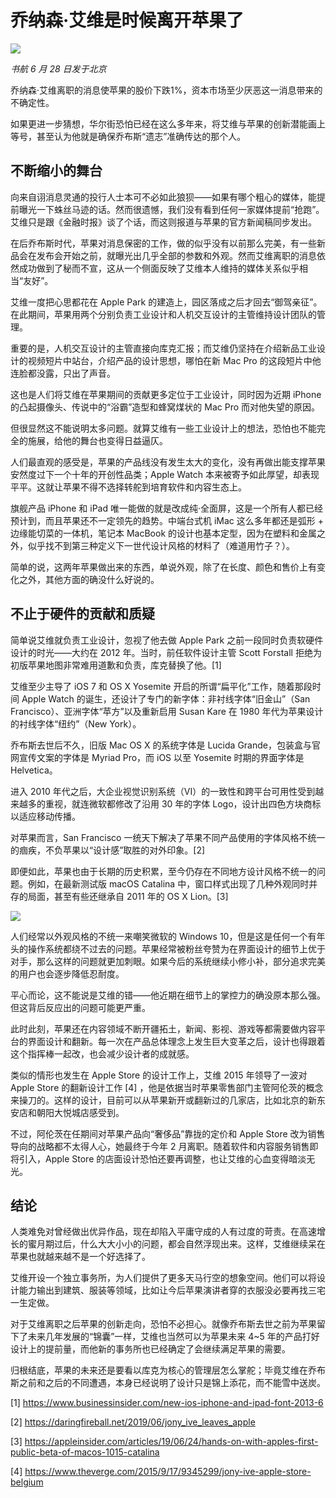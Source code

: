 # 乔纳森·艾维是时候离开苹果了

![](http://ww1.sinaimg.cn/large/4b91f9d5ly1g4gosfza8aj20sc0fb7bk.jpg)

*书航 6 月 28 日发于北京*

乔纳森·艾维离职的消息使苹果的股价下跌1%，资本市场至少厌恶这一消息带来的不确定性。

如果更进一步猜想，华尔街恐怕已经在这么多年来，将艾维与苹果的创新潜能画上等号，甚至认为他就是确保乔布斯“遗志”准确传达的那个人。

## 不断缩小的舞台

向来自诩消息灵通的投行人士本可不必如此狼狈——如果有哪个粗心的媒体，能提前曝光一下蛛丝马迹的话。然而很遗憾，我们没有看到任何一家媒体提前“抢跑”。艾维只是跟《金融时报》谈了个话，而这则报道与苹果的官方新闻稿同步发出。

在后乔布斯时代，苹果对消息保密的工作，做的似乎没有以前那么完美，有一些新品会在发布会开始之前，就曝光出几乎全部的参数和外观。然而艾维离职的消息依然成功做到了秘而不宣，这从一个侧面反映了艾维本人维持的媒体关系似乎相当“友好”。

艾维一度把心思都花在 Apple Park 的建造上，园区落成之后才回去“御驾亲征”。在此期间，苹果用两个分别负责工业设计和人机交互设计的主管维持设计团队的管理。

重要的是，人机交互设计的主管直接向库克汇报；而艾维仍坚持在介绍新品工业设计的视频短片中站台，介绍产品的设计思想，哪怕在新 Mac Pro 的这段短片中他连脸都没露，只出了声音。

这也是人们将艾维在苹果期间的贡献更多定位于工业设计，同时因为近期 iPhone 的凸起摄像头、传说中的“浴霸”造型和蜂窝煤状的 Mac Pro 而对他失望的原因。

但很显然这不能说明太多问题。就算艾维有一些工业设计上的想法，恐怕也不能完全的施展，给他的舞台也变得日益逼仄。

人们最直观的感受是，苹果的产品线没有发生太大的变化，没有再做出能支撑苹果安然度过下一个十年的开创性品类；Apple Watch 本来被寄予如此厚望，却表现平平。这就让苹果不得不选择转舵到培育软件和内容生态上。

旗舰产品 iPhone 和 iPad 唯一能做的就是改成纯·全面屏，这是一个所有人都已经预计到，而且苹果还不一定领先的趋势。中端台式机 iMac 这么多年都还是弧形 + 边缘能切菜的一体机，笔记本 MacBook 的设计也基本定型，因为在塑料和金属之外，似乎找不到第三种定义下一世代设计风格的材料了（难道用竹子？）。

简单的说，这两年苹果做出来的东西，单说外观，除了在长度、颜色和售价上有变化之外，其他方面的确没什么好说的。

## 不止于硬件的贡献和质疑

简单说艾维就负责工业设计，忽视了他去做 Apple Park 之前一段同时负责软硬件设计的时光——大约在 2012 年。当时，前任软件设计主管 Scott Forstall 拒绝为初版苹果地图非常难用道歉和负责，库克替换了他。[1]

艾维至少主导了 iOS 7 和 OS X Yosemite 开启的所谓“扁平化”工作，随着那段时间 Apple Watch 的诞生，还设计了专门的新字体：非衬线字体“旧金山”（San Francisco）、亚洲字体“苹方”以及重新启用 Susan Kare 在 1980 年代为苹果设计的衬线字体“纽约”（New York）。

乔布斯去世后不久，旧版 Mac OS X 的系统字体是 Lucida Grande，包装盒与官网宣传文案的字体是 Myriad Pro，而 iOS 以至 Yosemite 时期的界面字体是 Helvetica。

进入 2010 年代之后，大企业视觉识别系统（VI）的一致性和跨平台可用性受到越来越多的重视，就连微软都修改了沿用 30 年的字体 Logo，设计出四色方块商标以适应移动传播。

对苹果而言，San Francisco 一统天下解决了苹果不同产品使用的字体风格不统一的痼疾，不负苹果以“设计感”取胜的对外印象。[2]

即便如此，苹果也由于长期的历史积累，至今仍存在不同地方设计风格不统一的问题。例如，在最新测试版 macOS Catalina 中，窗口样式出现了几种外观同时并存的局面，甚至有些还继承自 2011 年的 OS X Lion。[3]

![](http://ww1.sinaimg.cn/large/4b91f9d5gy1g4go29yzfaj210o0pmqsc.jpg)

人们经常以外观风格的不统一来嘲笑微软的 Windows 10，但是这是任何一个有年头的操作系统都绕不过去的问题。苹果经常被粉丝夸赞为在界面设计的细节上优于对手，那么这样的问题就更加刺眼。如果今后的系统继续小修小补，部分追求完美的用户也会逐步降低忍耐度。

平心而论，这不能说是艾维的错——他近期在细节上的掌控力的确没原本那么强。但这背后反应出的问题可能更严重。

此时此刻，苹果还在内容领域不断开疆拓土，新闻、影视、游戏等都需要做内容平台的界面设计和翻新。每一次在产品总体理念上发生巨大变革之后，设计也得跟着这个指挥棒一起改，也会减少设计者的成就感。

类似的情形也发生在 Apple Store 的设计工作上，艾维 2015 年领导了一波对 Apple Store 的翻新设计工作 [4] ，他是依据当时苹果零售部门主管阿伦茨的概念来操刀的。这样的设计，目前可以从苹果新开或翻新过的几家店，比如北京的新东安店和朝阳大悦城店感受到。

不过，阿伦茨在任期间对苹果产品向“奢侈品”靠拢的定价和 Apple Store 改为销售导向的战略都不太得人心，她最终于今年 2 月离职。随着软件和内容服务销售即将引入，Apple Store 的店面设计恐怕还要再调整，也让艾维的心血变得暗淡无光。

## 结论

人类难免对曾经做出优异作品，现在却陷入平庸守成的人有过度的苛责。在高速增长的蜜月期过后，什么大大小小的问题，都会自然浮现出来。这样，艾维继续呆在苹果也就越来越不是一个好选择了。

艾维开设一个独立事务所，为人们提供了更多天马行空的想象空间。他们可以将设计能力输出到建筑、服装等领域，比如让今后苹果演讲者穿的衣服没必要再找三宅一生定做。

对于艾维离职之后苹果的创新走向，恐怕不必担心。就像乔布斯去世之前为苹果留下了未来几年发展的“锦囊”一样，艾维也当然可以为苹果未来 4~5 年的产品打好设计上的提前量，而他新的事务所也已经确定了会继续满足苹果的需要。

归根结底，苹果的未来还是要看以库克为核心的管理层怎么掌舵；毕竟艾维在乔布斯之前和之后的不同遭遇，本身已经说明了设计只是锦上添花，而不能雪中送炭。

[1] https://www.businessinsider.com/new-ios-iphone-and-ipad-font-2013-6

[2] https://daringfireball.net/2019/06/jony_ive_leaves_apple

[3] https://appleinsider.com/articles/19/06/24/hands-on-with-apples-first-public-beta-of-macos-1015-catalina

[4] https://www.theverge.com/2015/9/17/9345299/jony-ive-apple-store-belgium